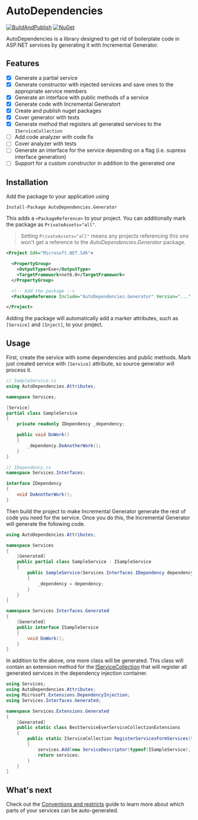 # AutoDependencies

[![BuildAndPublish](https://github.com/Chacaroon/AutoDependencies/actions/workflows/BuildAndPublish.yml/badge.svg)](https://github.com/Chacaroon/AutoDependencies/actions/workflows/BuildAndPublish.yml)
[![NuGet](https://img.shields.io/nuget/v/AutoDependencies.Generator.svg)](https://www.nuget.org/packages/AutoDependencies.Generator/)

AutoDependencies is a library designed to get rid of boilerplate code in ASP.NET services by generating it with Incremental Generator.

## Features

- [x] Generate a partial service
- [x] Generate constructor with injected services and save ones to the appropriate service members
- [x] Generate an interface with public methods of a service
- [x] Generate code with Incremental Generatort
- [x] Create and publish nuget packages
- [x] Cover generator with tests 
- [x] Generate method that registers all generated services to the `IServiceCollection`
- [ ] Add code analyzer with code fix
- [ ] Cover analyzer with tests
- [ ] Generate an interface for the service depending on a flag (i.e. supress interface generation)
- [ ] Support for a custom constructor in addition to the generated one

## Installation

Add the package to your application using

```shell
Install-Package AutoDependencies.Generator
```


This adds a `<PackageReference>` to your project. You can additionally mark the package as `PrivateAssets="all"`.

> Setting `PrivateAssets="all"` means any projects referencing this one won't get a reference to the _AutoDependencies.Generator_ package.
```xml
<Project Sdk="Microsoft.NET.Sdk">

  <PropertyGroup>
    <OutputType>Exe</OutputType>
    <TargetFramework>net6.0</TargetFramework>
  </PropertyGroup>

  <!-- Add the package -->
  <PackageReference Include="AutoDependencies.Generator" Version="..." PrivateAssets="all"/>

</Project>
```

Adding the package will automatically add a marker attributes, such as `[Service]` and `[Inject]`, to your project.

## Usage

First, create the service with some dependencies and public methods. Mark just created service with `[Service]` attribute, so source generator will process it.

```csharp
// SampleService.cs
using AutoDependencies.Attributes;

namespace Services;

[Service]
partial class SampleService
{
    private readonly IDependency _dependency;

    public void DoWork() 
    {
        _dependency.DoAnotherWork();
    }
}

// IDependency.cs
namespace Services.Interfaces;

interface IDependency
{
    void DoAnotherWork();
}
```

Then build the project to make Incremental Generator generate the rest of code you need for the service. Once you do this, the Incremental Generator will generate the following code.

```csharp
using AutoDependencies.Attributes;

namespace Services
{
    [Generated]
    public partial class SampleService : ISampleService
    {
        public SampleService(Services.Interfaces.IDependency dependency)
        {
            _dependency = dependency;
        }
    }
}

namespace Services.Interfaces.Generated
{
    [Generated]
    public interface ISampleService
    {
        void DoWork();
    }
}
```

In addition to the above, one more class will be generated. This class will contain an extension method for the [IServiceCollection](https://docs.microsoft.com/ru-ru/dotnet/api/microsoft.extensions.dependencyinjection.iservicecollection?view=dotnet-plat-ext-6.0) that will register all generated services in the dependency injection container.

```csharp
using Services;
using AutoDependencies.Attributes;
using Microsoft.Extensions.DependencyInjection;
using Services.Interfaces.Generated;

namespace Services.Extensions.Generated
{
    [Generated]
    public static class BestServiceEverServiceCollectionExtensions
    {
        public static IServiceCollection RegisterServicesFormServices(this IServiceCollection services, ServiceLifetime lifetime)
        {
            services.Add(new ServiceDescriptor(typeof(ISampleService), typeof(SampleService), lifetime));
            return services;
        }
    }
}
```

## What's next

Check out the [Conventions and restricts](./docs/convention.md) guide to learn more about which parts of your services can be auto-generated.
